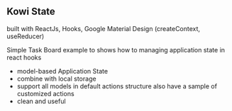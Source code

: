 ## Kowi State
built with ReactJs, Hooks, Google Material Design
(createContext, useReducer)

Simple Task Board example to shows how to managing application state in react hooks

- model-based Application State
- combine with local storage
- support all models in default actions structure also have a sample of customized actions
- clean and useful